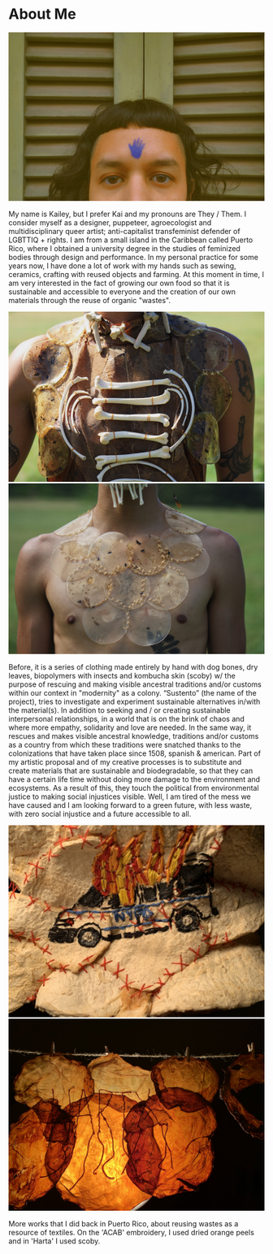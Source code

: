 # About Me

<img src= "images/kai.jpg" alt="Kai's pic">

My name is Kailey, but I prefer Kai and my pronouns are They / Them. I consider myself as a designer, puppeteer, agroecologist and multidisciplinary queer artist; anti-capitalist transfeminist defender of LGBTTIQ + rights. I am from a small island in the Caribbean called Puerto Rico, where I obtained a university degree in the studies of feminized bodies through design and performance. In my personal practice for some years now, I have done a lot of work with my hands such as sewing, ceramics, crafting with reused objects and farming. At this moment in time, I am very interested in the fact of growing our own food so that it is sustainable and accessible to everyone and the creation of our own materials through the reuse of organic "wastes".

<img src= "../../images/Sustento1.jpg" alt="Photo of Previous works">
<img src= "../../images/Sustento2.jpg" alt="Photo of Previous works">

Before, it is a series of clothing made entirely by hand with dog bones, dry leaves, biopolymers with insects and kombucha skin (scoby) w/ the purpose of rescuing and making visible ancestral traditions and/or customs within our context in "modernity" as a colony.
“Sustento” (the name of the project), tries to investigate and experiment sustainable alternatives in/with the material(s). In addition to seeking and / or creating sustainable interpersonal relationships, in a world that is on the brink of chaos and where more empathy, solidarity and love are needed.
In the same way, it rescues and makes visible ancestral knowledge, traditions and/or customs as a country from which these traditions were snatched thanks to the colonizations that have taken place since 1508, spanish & american.
Part of my artistic proposal and of my creative processes is to substitute and create materials that are sustainable and biodegradable, so that they can have a certain life time without doing more damage to the environment and ecosystems. As a result of this, they touch the political from environmental justice to making social injustices visible. Well, I am tired of the mess we have caused and I am looking forward to a green future, with less waste, with zero social injustice and a future accessible to all.

<img src= "../../images/ACAB.jpg" alt="Photo of natural embroidery">
<img src= "../../images/Harta.jpg" alt="Photo of natural embroidery">

More works that I did back in Puerto Rico, about reusing wastes as a resource of textiles. On the 'ACAB' embroidery, I used dried orange peels and in 'Harta' I used scoby.
